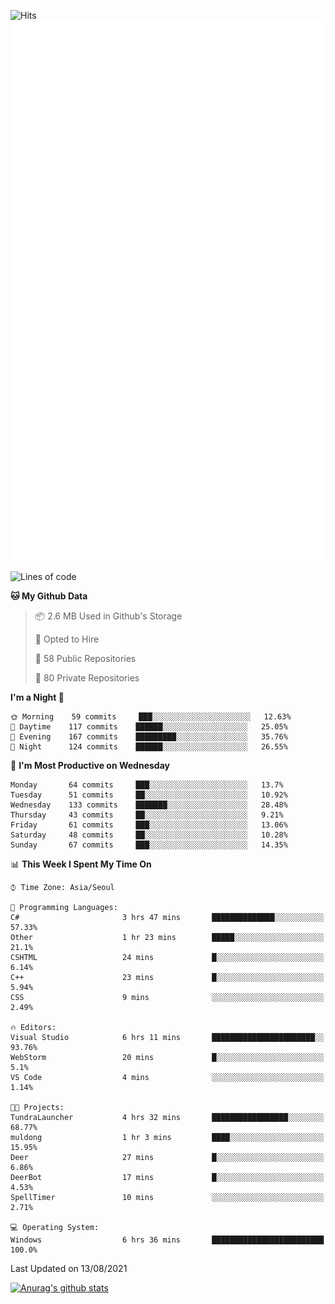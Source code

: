 ![Hits](https://hits.seeyoufarm.com/api/count/incr/badge.svg?url=https%3A%2F%2Fgithub.com%2Fkokose1234&count_bg=%2379C83D&title_bg=%23555555&icon=apple.svg&icon_color=%23E7E7E7&title=hits&edge_flat=false)
<br/>
![Metrics](https://github.com/kokose1234/kokose1234/blob/main/github-metrics.svg)

<!--START_SECTION:waka-->
![Lines of code](https://img.shields.io/badge/From%20Hello%20World%20I%27ve%20Written-12.5%20million%20lines%20of%20code-blue)

**🐱 My Github Data** 

> 📦 2.6 MB Used in Github's Storage 
 > 
> 💼 Opted to Hire
 > 
> 📜 58 Public Repositories 
 > 
> 🔑 80 Private Repositories  
 > 
**I'm a Night 🦉** 

```text
🌞 Morning    59 commits     ███░░░░░░░░░░░░░░░░░░░░░░   12.63% 
🌆 Daytime    117 commits    ██████░░░░░░░░░░░░░░░░░░░   25.05% 
🌃 Evening    167 commits    █████████░░░░░░░░░░░░░░░░   35.76% 
🌙 Night      124 commits    ██████░░░░░░░░░░░░░░░░░░░   26.55%

```
📅 **I'm Most Productive on Wednesday** 

```text
Monday       64 commits     ███░░░░░░░░░░░░░░░░░░░░░░   13.7% 
Tuesday      51 commits     ██░░░░░░░░░░░░░░░░░░░░░░░   10.92% 
Wednesday    133 commits    ███████░░░░░░░░░░░░░░░░░░   28.48% 
Thursday     43 commits     ██░░░░░░░░░░░░░░░░░░░░░░░   9.21% 
Friday       61 commits     ███░░░░░░░░░░░░░░░░░░░░░░   13.06% 
Saturday     48 commits     ██░░░░░░░░░░░░░░░░░░░░░░░   10.28% 
Sunday       67 commits     ███░░░░░░░░░░░░░░░░░░░░░░   14.35%

```


📊 **This Week I Spent My Time On** 

```text
⌚︎ Time Zone: Asia/Seoul

💬 Programming Languages: 
C#                       3 hrs 47 mins       ██████████████░░░░░░░░░░░   57.33% 
Other                    1 hr 23 mins        █████░░░░░░░░░░░░░░░░░░░░   21.1% 
CSHTML                   24 mins             █░░░░░░░░░░░░░░░░░░░░░░░░   6.14% 
C++                      23 mins             █░░░░░░░░░░░░░░░░░░░░░░░░   5.94% 
CSS                      9 mins              ░░░░░░░░░░░░░░░░░░░░░░░░░   2.49%

🔥 Editors: 
Visual Studio            6 hrs 11 mins       ███████████████████████░░   93.76% 
WebStorm                 20 mins             █░░░░░░░░░░░░░░░░░░░░░░░░   5.1% 
VS Code                  4 mins              ░░░░░░░░░░░░░░░░░░░░░░░░░   1.14%

🐱‍💻 Projects: 
TundraLauncher           4 hrs 32 mins       █████████████████░░░░░░░░   68.77% 
muldong                  1 hr 3 mins         ████░░░░░░░░░░░░░░░░░░░░░   15.95% 
Deer                     27 mins             █░░░░░░░░░░░░░░░░░░░░░░░░   6.86% 
DeerBot                  17 mins             █░░░░░░░░░░░░░░░░░░░░░░░░   4.53% 
SpellTimer               10 mins             ░░░░░░░░░░░░░░░░░░░░░░░░░   2.71%

💻 Operating System: 
Windows                  6 hrs 36 mins       █████████████████████████   100.0%

```


 Last Updated on 13/08/2021
<!--END_SECTION:waka-->

[![Anurag's github stats](https://github-readme-stats.vercel.app/api?username=kokose1234&theme=dracula)](https://github.com/anuraghazra/github-readme-stats)



	
